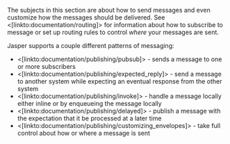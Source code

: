 <!--title:Publishing Messages-->

The subjects in this section are about how to send messages and even customize how the messages should be delivered. See <[linkto:documentation/routing]> for information about how
to subscribe to message or set up routing rules to control *where* your messages are sent.

Jasper supports a couple different patterns of messaging:

* <[linkto:documentation/publishing/pubsub]> - sends a message to one or more subscribers
* <[linkto:documentation/publishing/expected_reply]> - send a message to another system while expecting an eventual response from the other system
* <[linkto:documentation/publishing/invoke]> - handle a message locally either inline or by enqueueing the message locally
* <[linkto:documentation/publishing/delayed]> - publish a message with the expectation that it be processed at a later time
* <[linkto:documentation/publishing/customizing_envelopes]> - take full control about how or where a message is sent
